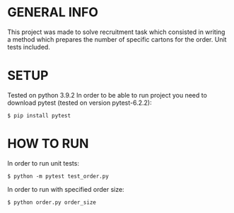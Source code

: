 # GENERAL INFO
This project was made to solve recruitment task which consisted in writing a method which prepares the number of specific cartons for the order. Unit tests included.

# SETUP
Tested on python 3.9.2
In order to be able to run project you need to download pytest (tested on version pytest-6.2.2):
```
$ pip install pytest
```

# HOW TO RUN
In order to run unit tests:
```
$ python -m pytest test_order.py
```
In order to run with specified order size:
```
$ python order.py order_size
```
